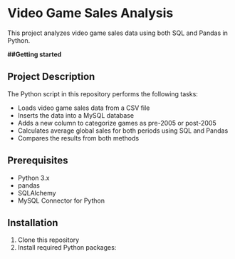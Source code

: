 # Video Game Sales Analysis

This project analyzes video game sales data using both SQL and Pandas in Python.

**##Getting started**

## Project Description

The Python script in this repository performs the following tasks:
- Loads video game sales data from a CSV file
- Inserts the data into a MySQL database
- Adds a new column to categorize games as pre-2005 or post-2005
- Calculates average global sales for both periods using SQL and Pandas
- Compares the results from both methods

## Prerequisites

- Python 3.x
- pandas
- SQLAlchemy
- MySQL Connector for Python

## Installation

1. Clone this repository
2. Install required Python packages:
